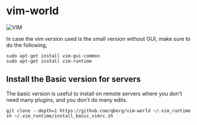 # vim-world

![VIM](https://dnp4pehkvoo6n.cloudfront.net/43c5af597bd5c1a64eb1829f011c208f/as/Ultimate%20Vimrc.svg)

In case the vim version used is the small version without GUI, make sure to do the following,
```
sudo apt-get install vim-gui-common
sudo apt-get install vim-runtime
```


## Install the Basic version for servers

The basic version is useful to install on remote servers where you don't need many plugins, and you don't do many edits.

	git clone --depth=1 https://github.com/qberg/vim-world ~/.vim_runtime
	sh ~/.vim_runtime/install_basic_vimrc.sh
